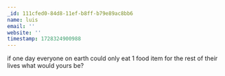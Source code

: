 ```yaml
---
_id: 111cfed0-84d8-11ef-b8ff-b79e89ac8bb6
name: luis
email: ''
website: ''
timestamp: 1728324900988
---
```

if one day everyone on earth could only eat 1 food item for the rest of their lives what would yours be?
